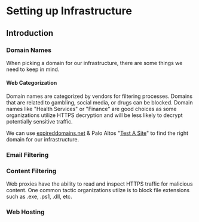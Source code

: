 # Setting up Infrastructure



## Introduction



### Domain Names

When picking a domain for our infrastructure, there are some things we need to keep in mind.

#### Web Categorization

Domain names are categorized by vendors for filtering processes. Domains that are related to gambling, social media, or drugs can be blocked. Domain names like "Health Services" or "Finance" are good choices as some organizations utilize HTTPS decryption and will be less likely to decrypt potentially sensitive traffic.

We can use [expireddomains.net](https://www.expireddomains.net/) & Palo Altos "[Test A Site](https://urlfiltering.paloaltonetworks.com/query/)" to find the right domain for our infrastructure.



### Email Filtering





### Content Filtering

Web proxies have the ability to read and inspect HTTPS traffic for malicious content. One common tactic organizations utilze is to block file extensions such as .exe, .ps1, .dll, etc.



### Web Hosting

